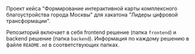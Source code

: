 Проект кейса "Формирование интерактивной карты комплексного благоустройства города Москвы" для хакатона "Лидеры цифровой трансформации".

Репозиторий включает в себя frontend решение (папка ```frontend```) и backend решение (папка ```backend```). Информация по каждому решению в файле ```README.md``` в соответствующих папках.
